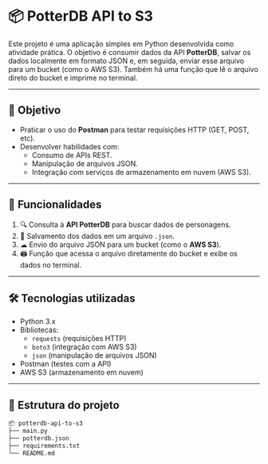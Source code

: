 # 📦 PotterDB API to S3

Este projeto é uma aplicação simples em Python desenvolvida como atividade prática. O objetivo é consumir dados da API **PotterDB**, salvar os dados localmente em formato JSON e, em seguida, enviar esse arquivo para um bucket (como o AWS S3). Também há uma função que lê o arquivo direto do bucket e imprime no terminal.

---

## 🎯 Objetivo

- Praticar o uso do **Postman** para testar requisições HTTP (GET, POST, etc).
- Desenvolver habilidades com:
  - Consumo de APIs REST.
  - Manipulação de arquivos JSON.
  - Integração com serviços de armazenamento em nuvem (AWS S3).

---

## 🚀 Funcionalidades

1. 🔍 Consulta à **API PotterDB** para buscar dados de personagens.
2. 💾 Salvamento dos dados em um arquivo `.json`.
3. ☁ Envio do arquivo JSON para um bucket (como o **AWS S3**).
4. 🖨 Função que acessa o arquivo diretamente do bucket e exibe os dados no terminal.

---

## 🛠 Tecnologias utilizadas

- Python 3.x
- Bibliotecas:
  - `requests` (requisições HTTP)
  - `boto3` (integração com AWS S3)
  - `json` (manipulação de arquivos JSON)
- Postman (testes com a API)
- AWS S3 (armazenamento em nuvem)

---

## 📁 Estrutura do projeto

```bash
📦 potterdb-api-to-s3
├── main.py
├── potterdb.json
├── requirements.txt
└── README.md
